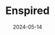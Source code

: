 ---  
layout: startup_page  
title: "Enspired"  
id: "enspiredtrading.com"  
permalink: "/enspiredenspiredtrading.com05142024/"  
website: "https://www.enspired-trading.com/"  
funding_round: "Series B"  
funding_amount: "€25.5M"  
investors: "Zouk Capital, PUSH VC, Banpu NEXT, Vopak Ventures, Presidio Ventures, Emerald Technology Ventures, Helen Ventures, 360 Capital, EnBW New Ventures"  
about: "Enspired offers trading-as-a-service on short-term energy markets, focusing on power asset optimization to accelerate the energy transition. Its AI-based platform aims to enhance grid stability and increase the profitability of clean energy investments, enabling significant emission savings."  
markets: "Energy, Fintech, AI, Financial Software, Other Financial Services, Other Energy Services"  
hq: "Vienna, Vienna, Austria"  
founded_year: "2020"  
linkedin: "https://www.linkedin.com/company/enspired"  
twitter: "https://twitter.com/enspired3"  
instagram: ""  
facebook: "https://www.facebook.com/enspiredtrading"  
crunchbase: "https://www.crunchbase.com/organization/enspired"  
pitchbook: "https://pitchbook.com/profiles/company/434434-60"  

date_display: "14-May-2024"  
date: "2024-05-14"

# SEO Optimization  
meta_title: "Enspired - Series B Funding (€25.5M)"  
meta_description: "Enspired, Enspired offers trading-as-a-service on short-term energy markets, focusing on power asset optimization to accelerate the energy transition. Its AI-ba..."  
meta_keywords: "Enspired, Energy, Fintech, AI, Financial Software, Other Financial Services, Other Energy Services, Series B funding"  
canonical_url: "https://startup.projectstartups.com/enspiredenspiredtrading.com05142024/"  
---